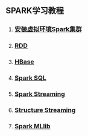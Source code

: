 ## SPARK学习教程
1. ### [安装虚拟环境Spark集群](https://github.com/LeslieZhoa/Learning_Spark/blob/master/1.%E5%AE%89%E8%A3%85%E7%8E%AF%E5%A2%83/ReadMe.md)
2. ### [RDD](https://github.com/LeslieZhoa/Learning_Spark/blob/master/2.RDD/ReadMe.md)
3. ### [HBase](https://github.com/LeslieZhoa/Learning_Spark/blob/master/3.HBase/ReadMe.md)
4. ### [Spark SQL](https://github.com/LeslieZhoa/Learning_Spark/blob/master/4.Spark%20SQL/ReadMe.md)
5. ### [Spark Streaming](https://github.com/LeslieZhoa/Learning_Spark/blob/master/5.Spark%20Streaming/ReadMe.md)
6. ### [Structure Streaming](https://github.com/LeslieZhoa/Learning_Spark/blob/master/6.Structure%20Streaming/ReadMe.md)
7. ### [Spark MLlib](https://github.com/LeslieZhoa/Learning_Spark/blob/master/7.Spark%20MLlib/ReadMe.md)